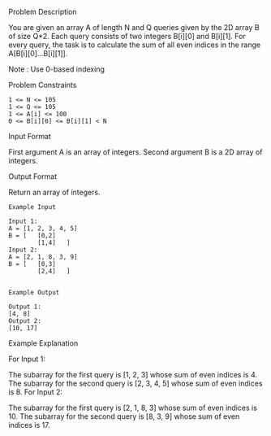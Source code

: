 Problem Description

You are given an array A of length N and Q queries given by the 2D array B of size Q*2. Each query consists of two integers B[i][0] and B[i][1].
For every query, the task is to calculate the sum of all even indices in the range A[B[i][0]…B[i][1]].

Note : Use 0-based indexing


Problem Constraints

    1 <= N <= 105
    1 <= Q <= 105
    1 <= A[i] <= 100
    0 <= B[i][0] <= B[i][1] < N


Input Format

First argument A is an array of integers.
Second argument B is a 2D array of integers.


Output Format

Return an array of integers.

    
    Example Input
    
    Input 1:
    A = [1, 2, 3, 4, 5]
    B = [   [0,2] 
            [1,4]   ]
    Input 2:
    A = [2, 1, 8, 3, 9]
    B = [   [0,3] 
            [2,4]   ]
    
    
    Example Output
    
    Output 1:
    [4, 8]
    Output 2:
    [10, 17]


Example Explanation

For Input 1:

The subarray for the first query is [1, 2, 3] whose sum of even indices is 4.
The subarray for the second query is [2, 3, 4, 5] whose sum of even indices is 8.
For Input 2:

The subarray for the first query is [2, 1, 8, 3] whose sum of even indices is 10.
The subarray for the second query is [8, 3, 9] whose sum of even indices is 17.
